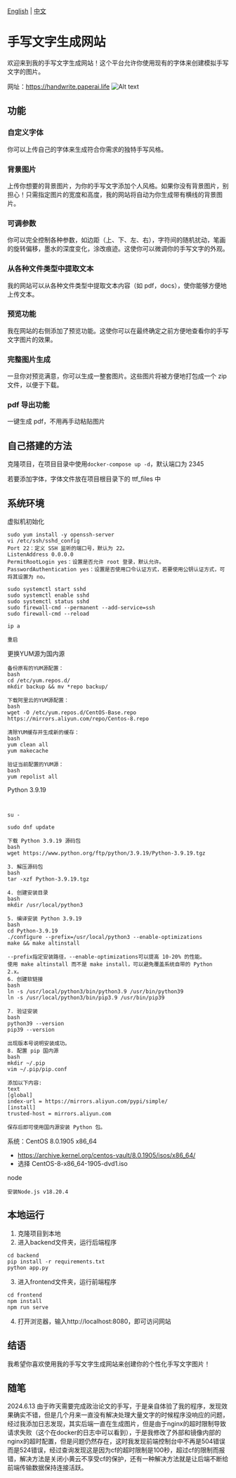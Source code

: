 [English](README_en.md) | [中文](README.md)

# 手写文字生成网站

欢迎来到我的手写文字生成网站！这个平台允许你使用现有的字体来创建模拟手写文字的图片。

网址：https://handwrite.paperai.life
![Alt text](image.png)

## 功能

### 自定义字体

你可以上传自己的字体来生成符合你需求的独特手写风格。

### 背景图片

上传你想要的背景图片，为你的手写文字添加个人风格。如果你没有背景图片，别担心！只需指定图片的宽度和高度，我的网站将自动为你生成带有横线的背景图片。

### 可调参数

你可以完全控制各种参数，如边距（上、下、左、右），字符间的随机扰动，笔画的旋转偏移，墨水的深度变化，涂改痕迹。这使你可以微调你的手写文字的外观。

### 从各种文件类型中提取文本

我的网站可以从各种文件类型中提取文本内容（如 pdf，docs），使你能够方便地上传文本。

### 预览功能

我在网站的右侧添加了预览功能。这使你可以在最终确定之前方便地查看你的手写文字图片的效果。

### 完整图片生成

一旦你对预览满意，你可以生成一整套图片。这些图片将被方便地打包成一个 zip 文件，以便于下载。

### pdf 导出功能

一键生成 pdf，不用再手动粘贴图片

## 自己搭建的方法

克隆项目，在项目目录中使用`docker-compose up -d`，默认端口为 2345

若要添加字体，字体文件放在项目根目录下的 ttf_files 中

## 系统环境
虚拟机初始化
```
sudo yum install -y openssh-server
vi /etc/ssh/sshd_config
Port 22：定义 SSH 监听的端口号，默认为 22。
ListenAddress 0.0.0.0
PermitRootLogin yes：设置是否允许 root 登录，默认允许。
PasswordAuthentication yes：设置是否使用口令认证方式，若要使用公钥认证方式，可将其设置为 no。

sudo systemctl start sshd
sudo systemctl enable sshd
sudo systemctl status sshd
sudo firewall-cmd --permanent --add-service=ssh
sudo firewall-cmd --reload

ip a

重启

```

更换YUM源为国内源
```
备份原有的YUM源配置：
bash
cd /etc/yum.repos.d/
mkdir backup && mv *repo backup/

下载阿里云的YUM源配置：
bash
wget -O /etc/yum.repos.d/CentOS-Base.repo https://mirrors.aliyun.com/repo/Centos-8.repo

清除YUM缓存并生成新的缓存：
bash
yum clean all
yum makecache

验证当前配置的YUM源：
bash
yum repolist all
```

Python 3.9.19
```shell


su -

sudo dnf update

下载 Python 3.9.19 源码包
bash
wget https://www.python.org/ftp/python/3.9.19/Python-3.9.19.tgz

3. 解压源码包
bash
tar -xzf Python-3.9.19.tgz

4. 创建安装目录
bash
mkdir /usr/local/python3

5. 编译安装 Python 3.9.19
bash
cd Python-3.9.19
./configure --prefix=/usr/local/python3 --enable-optimizations
make && make altinstall

--prefix指定安装路径，--enable-optimizations可以提高 10-20% 的性能。
使用 make altinstall 而不是 make install，可以避免覆盖系统自带的 Python 2.x。
6. 创建软链接
bash
ln -s /usr/local/python3/bin/python3.9 /usr/bin/python39
ln -s /usr/local/python3/bin/pip3.9 /usr/bin/pip39

7. 验证安装
bash
python39 --version
pip39 --version

出现版本号说明安装成功。
8. 配置 pip 国内源
bash
mkdir ~/.pip
vim ~/.pip/pip.conf

添加以下内容:
text
[global]
index-url = https://mirrors.aliyun.com/pypi/simple/
[install]
trusted-host = mirrors.aliyun.com

保存后即可使用国内源安装 Python 包。
```
系统：CentOS 8.0.1905 x86_64
- https://archive.kernel.org/centos-vault/8.0.1905/isos/x86_64/
- 选择 CentOS-8-x86_64-1905-dvd1.iso

node
```
安装Node.js v18.20.4
```

## 本地运行
1. 克隆项目到本地
2. 进入backend文件夹，运行后端程序
```shell
cd backend
pip install -r requirements.txt
python app.py
```
3. 进入frontend文件夹，运行前端程序
```shell
cd frontend
npm install
npm run serve
```
4. 打开浏览器，输入http://localhost:8080，即可访问网站

## 结语

我希望你喜欢使用我的手写文字生成网站来创建你的个性化手写文字图片！

## 随笔
2024.6.13 由于昨天需要完成政治论文的手写，于是亲自体验了我的程序，发现效果确实不错，但是几个月来一直没有解决处理大量文字的时候程序没响应的问题，经过我添加日志发现，其实后端一直在生成图片，但是由于nginx的超时限制导致请求失败（这个在docker的日志中可以看到），于是我修改了外部和镜像内部的nginx的超时配置，但是问题仍然存在，这时我发现前端控制台中不再是504错误而是524错误，经过查询发现这是因为cf的超时限制是100秒，超过cf的限制而报错，解决方法是关闭小黄云不享受cf的保护，还有一种解决方法就是让后端不断给前端传输数据保持连接活跃。
